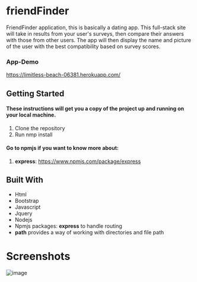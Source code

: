 # friendFinder
FriendFinder application, this is basically a dating app. This full-stack site will take in results from your user's surveys, then compare their answers with those from other users. The app will then display the name and picture of the user with the best compatibility based on survey scores.


### App-Demo
 https://limitless-beach-06381.herokuapp.com/

## Getting Started
#### These instructions will get you a copy of the project up and running on your local machine.
1. Clone the repository
2. Run nmp install 
#### Go to npmjs if you want to know more about:
1. **express**: https://www.npmjs.com/package/express
## Built With
- Html
- Bootstrap
- Javascript
- Jquery
- Nodejs
- Npmjs packages: **express** to handle routing
- **path** provides a way of working with directories and file path
  
# Screenshots

![image](https://user-images.githubusercontent.com/54960706/71803985-13099e80-3017-11ea-8de0-aab3292ef926.png)


